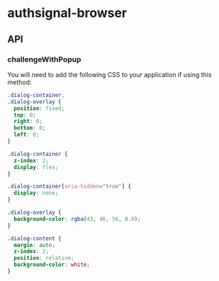 # authsignal-browser

## API

### challengeWithPopup

You will need to add the following CSS to your application if using this method:

```css
.dialog-container,
.dialog-overlay {
  position: fixed;
  top: 0;
  right: 0;
  bottom: 0;
  left: 0;
}

.dialog-container {
  z-index: 2;
  display: flex;
}

.dialog-container[aria-hidden="true"] {
  display: none;
}

.dialog-overlay {
  background-color: rgba(43, 46, 56, 0.9);
}

.dialog-content {
  margin: auto;
  z-index: 2;
  position: relative;
  background-color: white;
}
```
